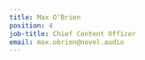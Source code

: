 ```yaml
---
title: Max O’Brien
position: 4
job-title: Chief Content Officer
email: max.obrien@novel.audio
---
```


